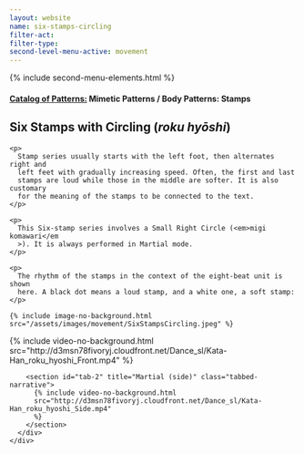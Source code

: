 ```yaml
---
layout: website
name: six-stamps-circling
filter-act:
filter-type:
second-level-menu-active: movement
---
```


{% include second-menu-elements.html %}

<main class="page-content">
  <div class="text-container">
    <h4>
      <a href="/movement/">Catalog of Patterns:</a> Mimetic Patterns / Body
      Patterns: Stamps
    </h4>
    <h2>Six Stamps with Circling (<em>roku hyōshi</em>)</h2>

    <p>
      Stamp series usually starts with the left foot, then alternates right and
      left feet with gradually increasing speed. Often, the first and last
      stamps are loud while those in the middle are softer. It is also customary
      for the meaning of the stamps to be connected to the text.
    </p>

    <p>
      This Six-stamp series involves a Small Right Circle (<em>migi komawari</em
      >). It is always performed in Martial mode.
    </p>

    <p>
      The rhythm of the stamps in the context of the eight-beat unit is shown
      here. A black dot means a loud stamp, and a white one, a soft stamp:
    </p>

    {% include image-no-background.html
    src="/assets/images/movement/SixStampsCircling.jpeg" %}
  </div>

  <div class="tabs-container">
    <div class="tabs-container__links">
      <div class="wrapper">
        <div id="tabs"></div>
      </div>
    </div>
    <div class="tabs-container__content">
      <div class="wrapper">
        <section id="tab-1" title="Martial (front)" class="tabbed-narrative">
          {% include video-no-background.html
          src="http://d3msn78fivoryj.cloudfront.net/Dance_sl/Kata-Han_roku_hyoshi_Front.mp4"
          %}
        </section>

        <section id="tab-2" title="Martial (side)" class="tabbed-narrative">
          {% include video-no-background.html
          src="http://d3msn78fivoryj.cloudfront.net/Dance_sl/Kata-Han_roku_hyoshi_Side.mp4"
          %}
        </section>
      </div>
    </div>
  </div>
</main>
